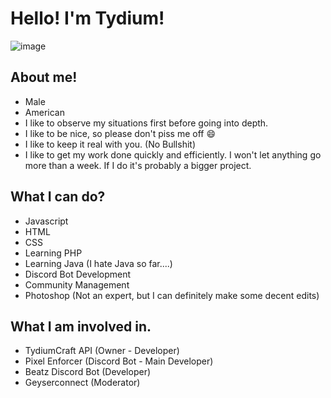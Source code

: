 # Hello! I'm Tydium!
![image](https://user-images.githubusercontent.com/67938521/216716690-9d29512b-f356-46f6-824a-e71c99446ed4.png)

## About me!
- Male
- American
- I like to observe my situations first before going into depth.
- I like to be nice, so please don't piss me off 😄
- I like to keep it real with you. (No Bullshit)
- I like to get my work done quickly and efficiently. I won't let anything go more than a week. If I do it's probably a bigger project.

## What I can do?
- Javascript
- HTML
- CSS
- Learning PHP
- Learning Java (I hate Java so far....)
- Discord Bot Development
- Community Management
- Photoshop (Not an expert, but I can definitely make some decent edits)

## What I am involved in.
- TydiumCraft API (Owner - Developer)
- Pixel Enforcer (Discord Bot - Main Developer)
- Beatz Discord Bot (Developer)
- Geyserconnect (Moderator)
